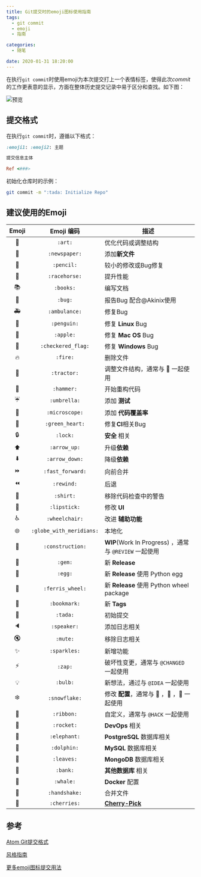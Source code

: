 ```yaml
---
title: Git提交时的emoji图标使用指南
tags: 
  - git commit
  - emoji
  - 指南

categories:
  - 随笔

date: 2020-01-31 18:20:00 
---
```


在执行`git commit`时使用emoji为本次提交打上一个表情标签，使得此次*commit*的工作更表意的显示，方面在整体历史提交记录中易于区分和查找。如下图：

![预览](https://cdn.ibestread.com/img/styleguide-git-commit-message.png)

## 提交格式

在执行`git commit`时，遵循以下格式：

```ruby
:emoji1: :emoji2: 主题

提交信息主体

Ref <###>
```

初始化仓库时的示例：

```bash
git commit -m ":tada: Initialize Repo"
```

##  建议使用的Emoji

| Emoji | Emoji 编码 | 描述 |
|:---:|:---:|---|
| :art: | `:art:` | 优化代码或调整结构 |
| :newspaper: | `:newspaper:` | 添加**新文件** |
| :pencil: | `:pencil:` | 较小的修改或Bug修复 |
| :racehorse: | `:racehorse:` | 提升性能 |
| :books: | `:books:` | 编写文档 |
| :bug: | `:bug:` | 报告Bug 配合@Akinix使用 |
| :ambulance: | `:ambulance:` | 修复Bug |
| :penguin: | `:penguin:` | 修复 **Linux** Bug |
| :apple: | `:apple:` | 修复 **Mac OS** Bug |
| :checkered_flag: | `:checkered_flag:` | 修复 **Windows** Bug |
| :fire: | `:fire:` | 删除文件 |
| :tractor: | `:tractor:` | 调整文件结构，通常与 :art: 一起使用 |
| :hammer: | `:hammer:` | 开始重构代码 |
| :umbrella: | `:umbrella:` | 添加 **测试** |
| :microscope: | `:microscope:` | 添加 **代码覆盖率** |
| :green_heart: | `:green_heart:` | 修复**CI**相关Bug |
| :lock: | `:lock:` | **安全** 相关 |
| :arrow_up: | `:arrow_up:` | 升级**依赖** |
| :arrow_down: | `:arrow_down:` | 降级**依赖** |
| :fast_forward: | `:fast_forward:` | 向前合并 |
| :rewind: | `:rewind:` | 后退 |
| :shirt: | `:shirt:` | 移除代码检查中的警告 |
| :lipstick: | `:lipstick:` | 修改 **UI** |
| :wheelchair: | `:wheelchair:` | 改进 **辅助功能** |
| :globe_with_meridians: | `:globe_with_meridians:` | 本地化 |
| :construction: | `:construction:` | **WIP**(Work In Progress) ，通常与 `@REVIEW` 一起使用 |
| :gem: | `:gem:` | 新 **Release** |
| :egg: | `:egg:` | 新 **Release** 使用 Python egg |
| :ferris_wheel: | `:ferris_wheel:` | 新 **Release** 使用 Python wheel package |
| :bookmark: | `:bookmark:` | 新 **Tags** |
| :tada: | `:tada:` | 初始提交 |
| :speaker: | `:speaker:` | 添加日志相关 |
| :mute: | `:mute:` | 移除日志相关 |
| :sparkles: | `:sparkles:` | 新增功能 |
| :zap: | `:zap:` | 破坏性变更，通常与 `@CHANGED` 一起使用 |
| :bulb: | `:bulb:` | 新想法，通过与 `@IDEA` 一起使用 |
| :snowflake: | `:snowflake:` | 修改 **配置**，通常与 :penguin: ，:ribbon: ，:rocket: 一起使用 |
| :ribbon: | `:ribbon:` | 自定义，通常与 `@HACK` 一起使用 |
| :rocket: | `:rocket:` | **DevOps** 相关 |
| :elephant: | `:elephant:` | **PostgreSQL** 数据库相关 |
| :dolphin: | `:dolphin:` | **MySQL** 数据库相关 |
| :leaves: | `:leaves:` | **MongoDB** 数据库相关 |
| :bank: | `:bank:` | **其他数据库** 相关 |
| :whale: | `:whale:` | **Docker** 配置 |
| :handshake: | `:handshake:` | 合并文件 |
| :cherries: | `:cherries:` | [**Cherry-Pick**](https://git-scm.com/docs/git-cherry-pick) |

## 参考

[Atom Git提交格式](https://github.com/atom/atom/blob/master/CONTRIBUTING.md#git-commit-messages)

[风格指南](https://github.com/slashsbin/styleguide-git-commit-message)

[更多emoji图标提交用法](https://gitmoji.carloscuesta.me/)
